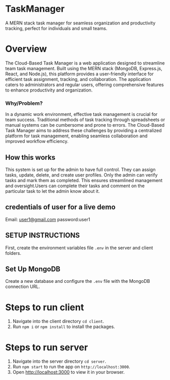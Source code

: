 # TaskManager
A MERN stack task manager for seamless organization and productivity tracking, perfect for individuals and small teams.

# Overview
The Cloud-Based Task Manager is a web application designed to streamline team task management. Built using the MERN stack (MongoDB, Express.js, React, and Node.js), this platform provides a user-friendly interface for efficient task assignment, tracking, and collaboration. The application caters to administrators and regular users, offering comprehensive features to enhance productivity and organization.



### Why/Problem?
In a dynamic work environment, effective task management is crucial for team success. Traditional methods of task tracking through spreadsheets or manual systems can be cumbersome and prone to errors. The Cloud-Based Task Manager aims to address these challenges by providing a centralized platform for task management, enabling seamless collaboration and improved workflow efficiency.


## How this works
This system is set up for the admin to have full control. They can assign tasks, update, delete, and create user profiles. Only the admin can verify tasks and mark them as completed. This ensures streamlined management and oversight.Users can complete their tasks and comment on the particular task to let the admin know about it.

## credentials of user for a live demo

Email: user1@gmail.com
password:user1



## SETUP INSTRUCTIONS
First, create the environment variables file `.env` in the server and client folders.

## Set Up MongoDB
Create a new database and configure the `.env` file with the MongoDB connection URL. 

# Steps to run client

1. Navigate into the client directory `cd client`.
2. Run `npm i` or `npm install` to install the packages.

# Steps to run server
1. Navigate into the server directory `cd server`.
2. Run `npm start` to run the app on `http://localhost:3000`.
3. Open [http://localhost:3000](http://localhost:3000) to view it in your browser.


